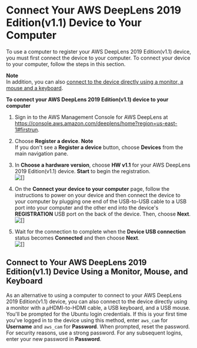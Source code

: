 # Connect Your AWS DeepLens 2019 Edition\(v1\.1\) Device to Your Computer<a name="deeplens-start-registering-device-using-console-v1_1"></a>

To use a computer to register your AWS DeepLens 2019 Edition\(v1\.1\) device, you must first connect the device to your computer\. To connect your device to your computer, follow the steps in this section\.

**Note**  
In addition, you can also [connect to the device directly using a monitor, a mouse and a keyboard](#connect-to-v1.1-device-directly-with-monitor-mouse-keyboard)\.

**To connect your AWS DeepLens 2019 Edition\(v1\.1\) device to your computer**

1. Sign in to the AWS Management Console for AWS DeepLens at [https://console\.aws\.amazon\.com/deeplens/home?region=us\-east\-1\#firstrun](https://console.aws.amazon.com/deeplens/home?region=us-east-1#firstrun)\.

1. Choose **Register a device**\. 
**Note**  
If you don't see a **Register a device** button, choose **Devices** from the main navigation pane\.

1. In **Choose a hardware version**, choose **HW v1\.1** for your AWS DeepLens 2019 Edition\(v1\.1\) device\. **Start** to begin the registration\.   
![\[\]](http://docs.aws.amazon.com/deeplens/latest/dg/images/register-deeplens-choosing-v1.1.png)

1. On the **Connect your device to your computer** page, follow the instructions to power on your device and then connect the device to your computer by plugging one end of the USB\-to\-USB cable to a USB port into your computer and the other end into the device's **REGISTRATION** USB port on the back of the device\. Then, choose **Next**\.  
![\[\]](http://docs.aws.amazon.com/deeplens/latest/dg/images/connect-v1.1-device-to-computer.png)

1. Wait for the connection to complete when the **Device USB connection** status becomes **Connected** and then choose **Next**\.  
![\[\]](http://docs.aws.amazon.com/deeplens/latest/dg/images/connected-v1.1-device-to-computer.png)

## Connect to Your AWS DeepLens 2019 Edition\(v1\.1\) Device Using a Monitor, Mouse, and Keyboard<a name="connect-to-v1.1-device-directly-with-monitor-mouse-keyboard"></a>

As an alternative to using a computer to connect to your AWS DeepLens 2019 Edition\(v1\.1\) device, you can also connect to the device directly using a monitor with a *μ*HDMI\-to\-HDMI cable, a USB keyboard, and a USB mouse\. You'll be prompted for the Ubuntu login credentials\. If this is your first time you've logged in to the device using this method, enter `aws_cam` for **Username** and `aws_cam` for **Password**\. When prompted, reset the password\. For security reasons, use a strong password\. For any subsequent logins, enter your new password in **Password**\.